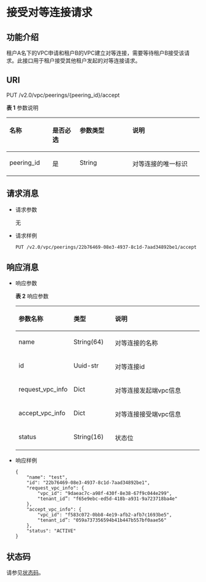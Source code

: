 # 接受对等连接请求<a name="ZH-CN_TOPIC_0075677486"></a>

## 功能介绍<a name="section33324291770"></a>

租户A名下的VPC申请和租户B的VPC建立对等连接，需要等待租户B接受该请求。此接口用于租户接受其他租户发起的对等连接请求。

## URI<a name="section93331298714"></a>

PUT /v2.0/vpc/peerings/\{peering\_id\}/accept

**表 1**  参数说明

<a name="table18880184689"></a>
<table><thead align="left"><tr id="row13968641385"><th class="cellrowborder" valign="top" width="22.222222222222225%" id="mcps1.2.5.1.1"><p id="p209684410817"><a name="p209684410817"></a><a name="p209684410817"></a>名称</p>
</th>
<th class="cellrowborder" valign="top" width="14.14141414141414%" id="mcps1.2.5.1.2"><p id="p69681441386"><a name="p69681441386"></a><a name="p69681441386"></a>是否必选</p>
</th>
<th class="cellrowborder" valign="top" width="27.27272727272727%" id="mcps1.2.5.1.3"><p id="p1096813412811"><a name="p1096813412811"></a><a name="p1096813412811"></a>参数类型</p>
</th>
<th class="cellrowborder" valign="top" width="36.36363636363636%" id="mcps1.2.5.1.4"><p id="p139686416813"><a name="p139686416813"></a><a name="p139686416813"></a>说明</p>
</th>
</tr>
</thead>
<tbody><tr id="row19681041189"><td class="cellrowborder" valign="top" width="22.222222222222225%" headers="mcps1.2.5.1.1 "><p id="p1013244217196"><a name="p1013244217196"></a><a name="p1013244217196"></a>peering_id</p>
</td>
<td class="cellrowborder" valign="top" width="14.14141414141414%" headers="mcps1.2.5.1.2 "><p id="p1797015416817"><a name="p1797015416817"></a><a name="p1797015416817"></a>是</p>
</td>
<td class="cellrowborder" valign="top" width="27.27272727272727%" headers="mcps1.2.5.1.3 "><p id="p19701411813"><a name="p19701411813"></a><a name="p19701411813"></a>String</p>
</td>
<td class="cellrowborder" valign="top" width="36.36363636363636%" headers="mcps1.2.5.1.4 "><p id="p109701641488"><a name="p109701641488"></a><a name="p109701641488"></a>对等连接的唯一标识</p>
</td>
</tr>
</tbody>
</table>

## 请求消息<a name="section933915291717"></a>

-   请求参数

    无


-   请求样例

    ```
    PUT /v2.0/vpc/peerings/22b76469-08e3-4937-8c1d-7aad34892be1/accept
    ```


## 响应消息<a name="section334002913710"></a>

-   响应参数

    **表 2**  响应参数

    <a name="table17340142915716"></a>
    <table><thead align="left"><tr id="row34730291371"><th class="cellrowborder" valign="top" width="28.349999999999998%" id="mcps1.2.4.1.1"><p id="p114739291472"><a name="p114739291472"></a><a name="p114739291472"></a>参数名称</p>
    </th>
    <th class="cellrowborder" valign="top" width="22.58%" id="mcps1.2.4.1.2"><p id="p13473329375"><a name="p13473329375"></a><a name="p13473329375"></a>类型</p>
    </th>
    <th class="cellrowborder" valign="top" width="49.07%" id="mcps1.2.4.1.3"><p id="p1847318295714"><a name="p1847318295714"></a><a name="p1847318295714"></a>说明</p>
    </th>
    </tr>
    </thead>
    <tbody><tr id="row1247313295716"><td class="cellrowborder" valign="top" width="28.349999999999998%" headers="mcps1.2.4.1.1 "><p id="p6473929573"><a name="p6473929573"></a><a name="p6473929573"></a>name</p>
    </td>
    <td class="cellrowborder" valign="top" width="22.58%" headers="mcps1.2.4.1.2 "><p id="p11473429678"><a name="p11473429678"></a><a name="p11473429678"></a>String(64)</p>
    </td>
    <td class="cellrowborder" valign="top" width="49.07%" headers="mcps1.2.4.1.3 "><p id="p20473112913714"><a name="p20473112913714"></a><a name="p20473112913714"></a>对等连接的名称</p>
    </td>
    </tr>
    <tr id="row4274100485428"><td class="cellrowborder" valign="top" width="28.349999999999998%" headers="mcps1.2.4.1.1 "><p id="p3946926185428"><a name="p3946926185428"></a><a name="p3946926185428"></a>id</p>
    </td>
    <td class="cellrowborder" valign="top" width="22.58%" headers="mcps1.2.4.1.2 "><p id="p4289356785428"><a name="p4289356785428"></a><a name="p4289356785428"></a>Uuid-str</p>
    </td>
    <td class="cellrowborder" valign="top" width="49.07%" headers="mcps1.2.4.1.3 "><p id="p3722850085428"><a name="p3722850085428"></a><a name="p3722850085428"></a>对等连接id</p>
    </td>
    </tr>
    <tr id="row631585433"><td class="cellrowborder" valign="top" width="28.349999999999998%" headers="mcps1.2.4.1.1 "><p id="p51158085433"><a name="p51158085433"></a><a name="p51158085433"></a>request_vpc_info</p>
    </td>
    <td class="cellrowborder" valign="top" width="22.58%" headers="mcps1.2.4.1.2 "><p id="p4143805885433"><a name="p4143805885433"></a><a name="p4143805885433"></a>Dict</p>
    </td>
    <td class="cellrowborder" valign="top" width="49.07%" headers="mcps1.2.4.1.3 "><p id="p1709458785433"><a name="p1709458785433"></a><a name="p1709458785433"></a>对等连接发起端vpc信息</p>
    </td>
    </tr>
    <tr id="row2340214385438"><td class="cellrowborder" valign="top" width="28.349999999999998%" headers="mcps1.2.4.1.1 "><p id="p1652544685438"><a name="p1652544685438"></a><a name="p1652544685438"></a>accept_vpc_info</p>
    </td>
    <td class="cellrowborder" valign="top" width="22.58%" headers="mcps1.2.4.1.2 "><p id="p6349277885438"><a name="p6349277885438"></a><a name="p6349277885438"></a>Dict</p>
    </td>
    <td class="cellrowborder" valign="top" width="49.07%" headers="mcps1.2.4.1.3 "><p id="p3542143419414"><a name="p3542143419414"></a><a name="p3542143419414"></a>对等连接接受端vpc信息</p>
    </td>
    </tr>
    <tr id="row4592563185449"><td class="cellrowborder" valign="top" width="28.349999999999998%" headers="mcps1.2.4.1.1 "><p id="p2898864985449"><a name="p2898864985449"></a><a name="p2898864985449"></a>status</p>
    </td>
    <td class="cellrowborder" valign="top" width="22.58%" headers="mcps1.2.4.1.2 "><p id="p6637922385449"><a name="p6637922385449"></a><a name="p6637922385449"></a>String(16)</p>
    </td>
    <td class="cellrowborder" valign="top" width="49.07%" headers="mcps1.2.4.1.3 "><p id="p4466710585449"><a name="p4466710585449"></a><a name="p4466710585449"></a>状态位</p>
    </td>
    </tr>
    </tbody>
    </table>

-   响应样例

    ```
    {  
        "name": "test", 
        "id": "22b76469-08e3-4937-8c1d-7aad34892be1",
        "request_vpc_info": {
            "vpc_id": "9daeac7c-a98f-430f-8e38-67f9c044e299",
            "tenant_id”: "f65e9ebc-ed5d-418b-a931-9a723718ba4e"
        },
        "accept_vpc_info": {
            "vpc_id": "f583c072-0bb8-4e19-afb2-afb7c1693be5",
            "tenant_id”: "059a737356594b41b447b557bf0aae56"
        }, 
        "status": "ACTIVE"
    }
    ```


## 状态码<a name="section31981619"></a>

请参见[状态码](状态码.md)。

